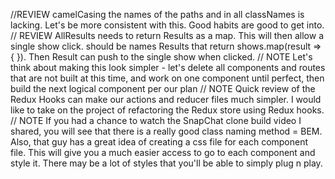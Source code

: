 //REVIEW
    camelCasing the names of the paths and in all classNames is lacking.  Let's be more consistent with this.  Good habits are good to get into.
// REVIEW
  AllResults needs to return Results as a map. This will then allow a single show click.  should be names Results that return shows.map(result => { <Result />}). Then Result can push to the single show when clicked. 
// NOTE 
    Let's think about making this look simpler - let's delete all components and routes that are not built at this time, and work on one component until perfect, then build the next logical component per our plan
// NOTE
    Quick review of the Redux Hooks can make our actions and reducer files much simpler.  I would like to take on the project of refactoring the Redux store using Redux hooks.
// NOTE 
    If you had a chance to watch the SnapChat clone build video I shared, you will see that there is a really good class naming method = BEM.  Also, that guy has a great idea of creating a css file for each component file.  This will give you a much easier access to go to each component and style it.  There may be a lot of styles that you'll be able to simply plug n play.
